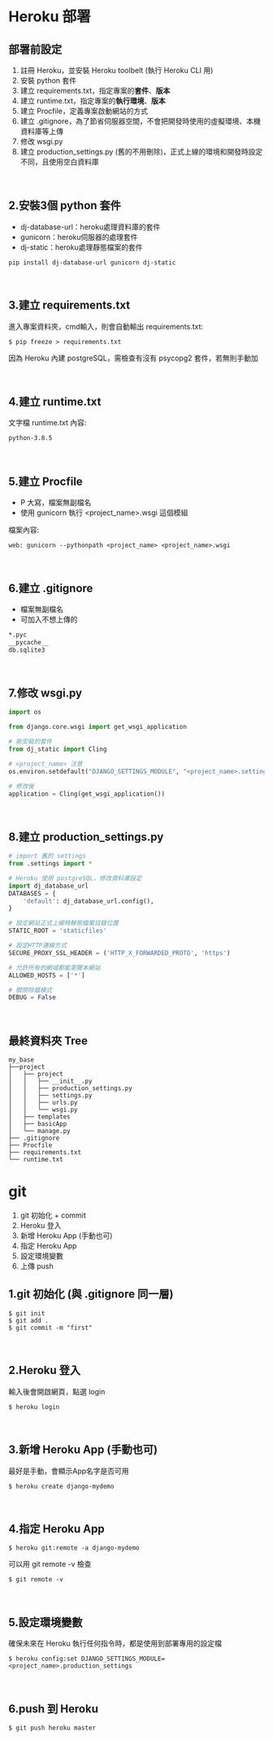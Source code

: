 # Heroku 部署
## 部署前設定
1. 註冊 Heroku，並安裝 Heroku toolbelt (執行 Heroku CLI 用)
2. 安裝 python 套件
3. 建立 requirements.txt，指定專案的**套件**、**版本**
4. 建立 runtime.txt，指定專案的**執行環境**、**版本**
5. 建立 Procfile，定義專案啟動網站的方式
6. 建立 .gitignore，為了節省伺服器空間，不會把開發時使用的虛擬環境、本機資料庫等上傳
7. 修改 wsgi.py<br>
8. 建立 production_settings.py (舊的不用刪除)，正式上線的環境和開發時設定不同，且使用空白資料庫

<br>

## 2.安裝3個 python 套件
* dj-database-url：heroku處理資料庫的套件
* gunicorn：heroku伺服器的處理套件
* dj-static：heroku處理靜態檔案的套件
```shell
pip install dj-database-url gunicorn dj-static
```

<br>

## 3.建立 requirements.txt  
進入專案資料夾，cmd輸入，則會自動輸出 requirements.txt:
```
$ pip freeze > requirements.txt
```
因為 Heroku 內建 postgreSQL，需檢查有沒有 psycopg2 套件，若無則手動加  

<br>

## 4.建立 runtime.txt
文字檔 runtime.txt 內容:
```txt
python-3.8.5
```

<br>

## 5.建立 Procfile
* P 大寫，檔案無副檔名
* 使用 gunicorn 執行 <project_name>.wsgi 這個模組

檔案內容:
```
web: gunicorn --pythonpath <project_name> <project_name>.wsgi
```

<br>

## 6.建立 .gitignore
* 檔案無副檔名
* 可加入不想上傳的
```txt
*.pyc
__pycache__
db.sqlite3
```

<br>

## 7.修改 wsgi.py<br>
```python
import os

from django.core.wsgi import get_wsgi_application

# 剛安裝的套件
from dj_static import Cling

# <project_name> 注意
os.environ.setdefault("DJANGO_SETTINGS_MODULE", "<project_name>.settings")

# 修改後
application = Cling(get_wsgi_application())
```

<br>

## 8.建立 production_settings.py
```python
# import 舊的 settings
from .settings import *

# Heroku 使用 postgreSQL，修改資料庫設定
import dj_database_url
DATABASES = {
    'default': dj_database_url.config(),
}

# 設定網站正式上線時靜態檔案目錄位置
STATIC_ROOT = 'staticfiles'

# 設定HTTP連線方式
SECURE_PROXY_SSL_HEADER = ('HTTP_X_FORWARDED_PROTO', 'https')

# 允許所有的網域都能瀏覽本網站
ALLOWED_HOSTS = ['*']

# 關閉除錯模式
DEBUG = False
```

<br>

## 最終資料夾 Tree
```shell
my_base
├──project
│   ├── project
│   │   ├── __init__.py
│   │   ├── production_settings.py
│   │   ├── settings.py
│   │   ├── urls.py
│   │   └── wsgi.py
│   ├── templates
│   ├── basicApp
│   └── manage.py
├── .gitignore
├── Procfile
├── requirements.txt
└── runtime.txt
```

# git
1. git 初始化 + commit
2. Heroku 登入
3. 新增 Heroku App (手動也可)
4. 指定 Heroku App
5. 設定環境變數
6. 上傳 push


## 1.git 初始化 (與 .gitignore 同一層)
```shell
$ git init
$ git add .
$ git commit -m "first"
```

<br>

## 2.Heroku 登入
輸入後會開啟網頁，點選 login
```shell
$ heroku login
```

<br>



## 3.新增 Heroku App (手動也可)
最好是手動，會顯示App名字是否可用
```shell
$ heroku create django-mydemo
```

<br>


## 4.指定 Heroku App
```
$ heroku git:remote -a django-mydemo
```
可以用 git remote -v 檢查
```shell
$ git remote -v
```

<br>

## 5.設定環境變數
確保未來在 Heroku 執行任何指令時，都是使用到部署專用的設定檔
```shell
$ heroku config:set DJANGO_SETTINGS_MODULE=<project_name>.production_settings
```

<br>

## 6.push 到 Heroku
```shell
$ git push heroku master
```